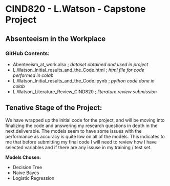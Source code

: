 # CIND820 - L.Watson - Capstone Project

## Absenteeism in the Workplace

### GitHub Contents:
- Abenteeism_at_work.xlsx ; _dataset obtained and used in project_
- L.Watson_Initial_results_and_the_Code.html ; _html file for code performed in colab_
- L.Watson_Initial_results_and_the_Code.ipynb ; _python code done in colab_
- L.Watson_Literature_Review_CIND820 ; _literature review submission_ 

## Tenative Stage of the Project:
We have wrapped up the initial code for the project, and will be moving into finalizing the code and answering my research questions in depth in the next deliverable. 
The models seem to have some issues with the performance as accuracy is quite low on all of the models. This indicates to me that before submitting my final code I will need to review how I have selected variables and if there are any issuse in my training / test set.

**Models Chosen:**
- Decision Tree
- Naive Bayes
- Logistic Regression
